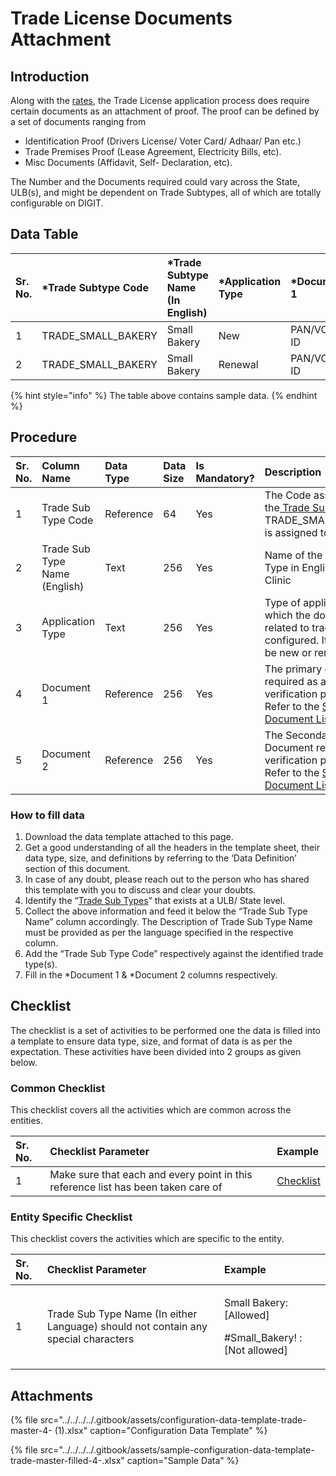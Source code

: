 # Trade License Documents Attachment

## Introduction <a id="Introduction"></a>

Along with the [rates](trade-license-fee.md), the Trade License application process does require certain documents as an attachment of proof. The proof can be defined by a set of documents ranging from

* Identification Proof \(Drivers License/ Voter Card/ Adhaar/ Pan etc.\)
* Trade Premises Proof \(Lease Agreement, Electricity Bills, etc\).
* Misc Documents \(Affidavit, Self- Declaration, etc\).

The Number and the Documents required could vary across the State, ULB\(s\), and might be dependent on Trade Subtypes, all of which are totally configurable on DIGIT.

## Data Table <a id="Data-Table"></a>

| Sr. No. | \*Trade Subtype Code | \*Trade Subtype Name \(In English\) | \*Application Type | \*Document 1 | \*Document 2 |
| :--- | :--- | :--- | :--- | :--- | :--- |
| 1 | TRADE\_SMALL\_BAKERY | Small Bakery | New | PAN/VOTER ID | LAND LEASE |
| 2 | TRADE\_SMALL\_BAKERY | Small Bakery | Renewal | PAN/VOTER ID | ELEC BILL |

{% hint style="info" %}
The table above contains sample data.
{% endhint %}

## Procedure

| Sr. No. | Column Name | Data Type | Data Size | Is Mandatory? | Description |
| :--- | :--- | :--- | :--- | :--- | :--- |
| 1 | Trade Sub Type Code | Reference | 64 | Yes | The Code assigned to the[ Trade Sub Type](trade-sub-type.md). Eg: TRADE\_SMALL\_BAKERY is assigned to Bakery |
| 2 | Trade Sub Type Name \(English\) | Text | 256 | Yes | Name of the Trade Sub Type in English Eg: Clinic |
| 3 | Application Type | Text | 256 | Yes | Type of application for which the documents related to trade are configured. It can either be new or renewal |
| 4 | Document 1 | Reference | 256 | Yes | The primary document required as a verification parameter. Refer to the [Standard Document List](../untitled-1/standard-document-list.md) |
| 5 | Document 2 | Reference | 256 | Yes | The Secondary Document required as a verification parameter. Refer to the [Standard Document List](../untitled-1/standard-document-list.md) |

### How to fill data

1. Download the data template attached to this page.
2. Get a good understanding of all the headers in the template sheet, their data type, size, and definitions by referring to the ‘Data Definition’ section of this document.
3. In case of any doubt, please reach out to the person who has shared this template with you to discuss and clear your doubts.
4. Identify the “[Trade Sub Types](trade-sub-type.md)” that exists at a ULB/ State level.
5. Collect the above information and feed it below the “Trade Sub Type Name” column accordingly. The Description of Trade Sub Type Name must be provided as per the language specified in the respective column.
6. Add the “Trade Sub Type Code” respectively against the identified trade type\(s\).
7. Fill in the \*Document 1 & \*Document 2 columns respectively.

## Checklist

The checklist is a set of activities to be performed one the data is filled into a template to ensure data type, size, and format of data is as per the expectation. These activities have been divided into 2 groups as given below.

### Common Checklist

This checklist covers all the activities which are common across the entities.

| Sr. No. | Checklist Parameter | Example |
| :--- | :--- | :--- |
| 1 | Make sure that each and every point in this reference list has been taken care of | [Checklist](../untitled-1/checklist.md) |

### Entity Specific Checklist

This checklist covers the activities which are specific to the entity.

<table>
  <thead>
    <tr>
      <th style="text-align:left">Sr. No.</th>
      <th style="text-align:left">Checklist Parameter</th>
      <th style="text-align:left">Example</th>
    </tr>
  </thead>
  <tbody>
    <tr>
      <td style="text-align:left">1</td>
      <td style="text-align:left">Trade Sub Type Name (In either Language) should not contain any special
        characters</td>
      <td style="text-align:left">
        <p>Small Bakery: [Allowed]</p>
        <p>#Small_Bakery! : [Not allowed]</p>
      </td>
    </tr>
  </tbody>
</table>

## Attachments

{% file src="../../../../.gitbook/assets/configuration-data-template-trade-master-4- \(1\).xlsx" caption="Configuration Data Template" %}

{% file src="../../../../.gitbook/assets/sample-configuration-data-template-trade-master-filled-4-.xlsx" caption="Sample Data" %}

